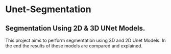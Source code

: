 # Unet-Segmentation
## Segmentation Using 2D &amp; 3D UNet Models.

This project aims to perform segmentation using 3D and 2D Unet Models. In the end the results of these models are compared and explained.  

